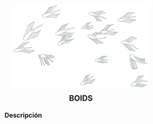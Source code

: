 <p align="center">
  <!-- <a href="http://nestjs.com/" target="blank"><img src="https://nestjs.com/img/logo-small.svg" width="200" alt="Nest Logo" /></a> -->
  <img src="Penates04.png"  width="450" alt="BOIDS"/>
</p>
  <p align="center"><span style="font-size:1.8em; font-weight: 700;">BOIDS</span></p>


## Descripción
